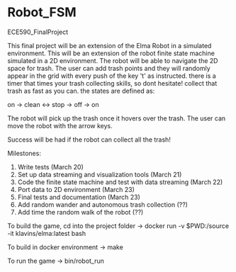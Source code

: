# Robot_FSM
ECE590_FinalProject

This final project will be an extension of the Elma Robot in a simulated environment. This will be an extension of the robot finite state machine simulated in a 2D environment. The robot will be able to navigate the 2D space for trash.
The user can add trash points and they will randomly appear in the grid with every push of the key 't' as instructed. 
there is a timer that times your trash collecting skills, so dont hesitate! collect that trash as fast as you can.
the states are defined as:

on -> clean <-> stop -> off -> on

The robot will pick up the trash once it hovers over the trash. The user can move the robot with the arrow keys.

Success will be had if the robot can collect all the trash! 

Milestones:
1.  Write tests (March 20)
2.  Set up data streaming and visualization tools (March 21)
3.  Code the finite state machine and test with data streaming (March 22)
4.  Port data to 2D environment (March 23)
5.  Final tests and documentation (March 23)
6.  Add random wander and autonomous trash collection (??)
7.  Add time the random walk of the robot (??)

To build the game, cd into the project folder -> docker run -v $PWD:/source -it klavins/elma:latest bash

To build in docker environment -> make

To run the game -> bin/robot_run
